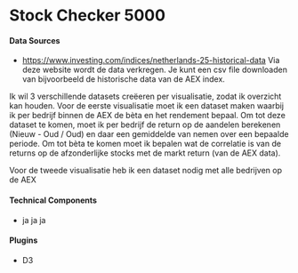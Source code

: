 # Stock Checker 5000
#### Data Sources
- https://www.investing.com/indices/netherlands-25-historical-data
Via deze website wordt de data verkregen. Je kunt een csv file downloaden van bijvoorbeeld de historische data van de AEX index.

Ik wil 3 verschillende datasets creëeren per visualisatie, zodat ik overzicht kan houden. Voor de eerste visualisatie moet ik een dataset maken waarbij ik per bedrijf binnen de AEX de bèta en het rendement bepaal. Om tot deze dataset te komen, moet ik per bedrijf de return op de aandelen berekenen (Nieuw - Oud / Oud) en daar een gemiddelde van nemen over een bepaalde periode. Om tot bèta te komen moet ik bepalen wat de correlatie is van de returns op de afzonderlijke stocks met de markt return (van de AEX data).

Voor de tweede visualisatie heb ik een dataset nodig met alle bedrijven op de AEX

#### Technical Components
- ja ja ja
#### Plugins
- D3
